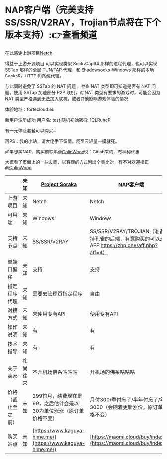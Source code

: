 # NAP客户端（完美支持SS/SSR/V2RAY，Trojian节点将在下个版本支持）:👉[查看频道](https://t.me/NAP_channel)

在此感谢上游项目[Netch](https://netch.org/#/)

得益于上游开源项目 可以实现类似 SocksCap64 那样的进程代理，也可以实现 SSTap 那样的全局 TUN/TAP 代理，和 Shadowsocks-Windows 那样的本地 Socks5，HTTP 和系统代理。

与此同时避免了 SSTap 的 NAT 问题 ，检查 NAT 类型即可知道是否有 NAT 问题。使用 SSTap 加速部分 P2P 联机，对 NAT 类型有要求的游戏时，可能会因为 NAT 类型严格遇到无法加入联机，或者其他影响游戏体验的情况

体验地址：fortecloud.eu

新用户注册成功 用户名: test 随机初始密码: 1QLRuhcP

有一元体验套餐可以购买~

再PS：我的小站，请大佬手下留情。阿里云轻量一摸就死。

如果想买NAP，购买前联系[@ColinWood](https://t.me/ColinWood)说：Gitlab来的，有神秘优惠


大概看了市面上的一些友商，以客观的方式列出个表比对，有不对欢迎指正[@ColinWood](https://t.me/ColinWood)

|   | 未知 | [Project Soraka](https://t.me/project_soraka) | [NAP客户端](https://t.me/NAP_channel) |
| ------ | ------ | ------ | ------ |
| 上游项目 | 未知 | Netch | Netch |
| 可用端 | 未知 | Windows | Windows |
| 支持节点 | 未知 |  SS/SSR/V2RAY | SS/SSR/V2RAY/TROJIAN（准备支持孔雀的后端，有意购买的可以走我AFF:https://zhp.one/aff.php?aff=4） |
| 单端口偏移 | 未知 |  支持 | 支持 |
| 指定程序代理 | 未知 |  需要去管理页指定程序 | 自由 |
| 对接方式 | 未知 |  未使用专有API | 使用专有API |
| 操作说明 | 未知 |  有 | 有 |
| 技术指导 | 未知 |  有 | 有 |
| 关于卖家 | 礼尚往来 |  不开机场佛系咕咕咕  | 开机场的佛系咕咕咕 |
| 价格（截止至之前） | 未知 |  299首月，续费现在是99，之后估计会是以30为单位涨涨（原订单价格不变） | 月付300/季付忘了/半年付忘了/年付3000（会随着更新涨价，原订单价格不变） |
| 购买站点 | 未知 |  [https://www.kaguya-hime.me/](https://www.kaguya-hime.me/) | [https://maomi.cloud/buy/index/2/](https://maomi.cloud/buy/index/2/) |
